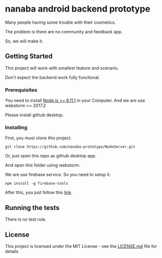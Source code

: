 # nanaba android backend prototype

Many people having some trouble with their cosmetics.

The problem is there are no community and feedback app.

So, we will make it.

## Getting Started

This project will work with smallest feature and scenario.

Don't expect the backend work fully functional.

### Prerequisites

You need to install [Node.js >= 6.11.1](https://nodejs.org/en/) in your Computer.
And we are use webstorm >= 2017.2

Please install github desktop.

### Installing

First, you must clone this project.

```
git clone https://github.com/nanaba-prototype/NodeServer.git
```

Or, just open this repo as github desktop app.

And open this folder using webstorm.

We are use firebase service. So you need to setup it.

```
npm install -g firebase-tools
```

After this, you just follow this [link](https://firebase.google.com/docs/functions/get-started?authuser=0).

## Running the tests

There is no test rule.

## License

This project is licensed under the MIT License - see the [LICENSE.md](LICENSE) file for details
